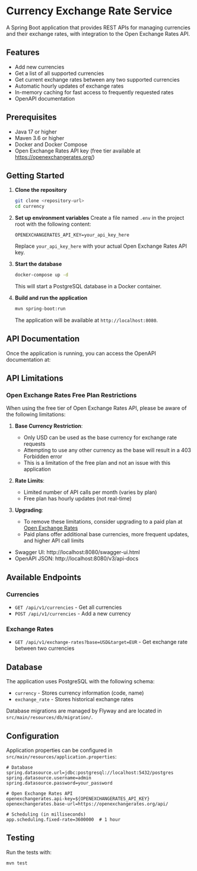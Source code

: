 # Currency Exchange Rate Service

A Spring Boot application that provides REST APIs for managing currencies and their exchange rates, with integration to the Open Exchange Rates API.

## Features

- Add new currencies
- Get a list of all supported currencies
- Get current exchange rates between any two supported currencies
- Automatic hourly updates of exchange rates
- In-memory caching for fast access to frequently requested rates
- OpenAPI documentation

## Prerequisites

- Java 17 or higher
- Maven 3.6 or higher
- Docker and Docker Compose
- Open Exchange Rates API key (free tier available at https://openexchangerates.org/)

## Getting Started

1. **Clone the repository**
   ```bash
   git clone <repository-url>
   cd currency
   ```

2. **Set up environment variables**
   Create a file named `.env` in the project root with the following content:
   ```
   OPENEXCHANGERATES_API_KEY=your_api_key_here
   ```
   Replace `your_api_key_here` with your actual Open Exchange Rates API key.

3. **Start the database**
   ```bash
   docker-compose up -d
   ```
   This will start a PostgreSQL database in a Docker container.

4. **Build and run the application**
   ```bash
   mvn spring-boot:run
   ```
   The application will be available at `http://localhost:8080`.

## API Documentation

Once the application is running, you can access the OpenAPI documentation at:

## API Limitations

### Open Exchange Rates Free Plan Restrictions

When using the free tier of Open Exchange Rates API, please be aware of the following limitations:

1. **Base Currency Restriction**:
   - Only USD can be used as the base currency for exchange rate requests
   - Attempting to use any other currency as the base will result in a 403 Forbidden error
   - This is a limitation of the free plan and not an issue with this application

2. **Rate Limits**:
   - Limited number of API calls per month (varies by plan)
   - Free plan has hourly updates (not real-time)

3. **Upgrading**:
   - To remove these limitations, consider upgrading to a paid plan at [Open Exchange Rates](https://openexchangerates.org/signup)
   - Paid plans offer additional base currencies, more frequent updates, and higher API call limits
- Swagger UI: http://localhost:8080/swagger-ui.html
- OpenAPI JSON: http://localhost:8080/v3/api-docs

## Available Endpoints

### Currencies
- `GET /api/v1/currencies` - Get all currencies
- `POST /api/v1/currencies` - Add a new currency

### Exchange Rates
- `GET /api/v1/exchange-rates?base=USD&target=EUR` - Get exchange rate between two currencies

## Database

The application uses PostgreSQL with the following schema:
- `currency` - Stores currency information (code, name)
- `exchange_rate` - Stores historical exchange rates

Database migrations are managed by Flyway and are located in `src/main/resources/db/migration/`.

## Configuration

Application properties can be configured in `src/main/resources/application.properties`:

```properties
# Database
spring.datasource.url=jdbc:postgresql://localhost:5432/postgres
spring.datasource.username=admin
spring.datasource.password=your_password

# Open Exchange Rates API
openexchangerates.api-key=${OPENEXCHANGERATES_API_KEY}
openexchangerates.base-url=https://openexchangerates.org/api/

# Scheduling (in milliseconds)
app.scheduling.fixed-rate=3600000  # 1 hour
```

## Testing

Run the tests with:
```bash
mvn test
```
